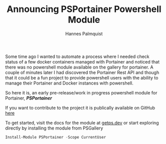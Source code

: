 ﻿---
slug: announcing-psportainer
title: Announcing PSPortainer Powershell Module
author: Hannes Palmquist
author_title: Senior Consultant Cloud
author_image_url: 'https://getps.dev/img/Hannes_Profil_HighContrast.jpg'
author_url: https://getps.dev/about
tags: [powershell,portainer,psportainer,rest,api,docker,module]
description: Powershell module to interact with Portainer API
---

<div class="fb-share-button"
data-href="https://getps.dev/blog/announcing-psportainer"
data-layout="button"
data-size="small">
</div>

Some time ago I wanted to automate a process where I needed check status of a few docker containers managed with Portainer and noticed that there was no powershell module available on the gallery for portainer. A couple of minutes later I had discovered the Portainer Rest API and though that it could be a fun project to provide powershell users with the ability to manage their Portainer and Docker instances with powershell.

So here it is, an early pre-release/work in progress powershell module for Portainer, ***PSPortainer***

If you want to contribute to the project it is publically available on GitHub [here](https://github.com/hanpq/PSPortainer)

To get started, visit the docs for the module at [getps.dev](https://getps.dev/modules/PSPortainer/getstarted) or start exploring directly by installing the module from PSGallery

```powershell
Install-Module PSPortainer -Scope CurrentUser
```

<Comments />
